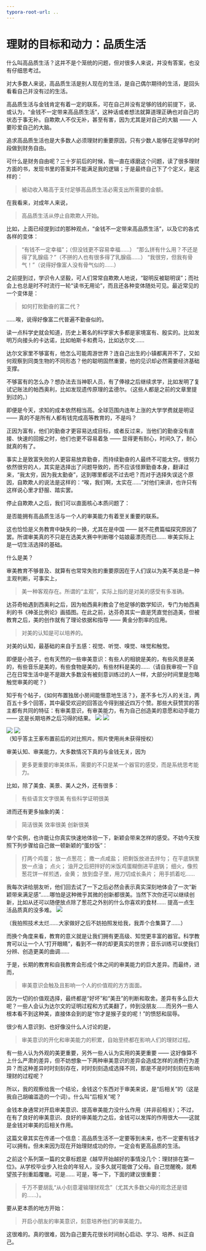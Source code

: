 ```yaml
---
typora-root-url: ..
---
```


# 理财的目标和动力：品质生活

什么叫高品质生活？这并不是个笼统的问题，但对很多人来说，并没有答案，也没有仔细思考过。

对大多数人来说，高品质生活是别人现在的生活，是自己偶尔期待的生活，是回头看看自己并没有过的生活。

高品质生活与金钱肯定有着一定的联系，可在自己并没有足够的钱的前提下，说、或认为，“金钱不一定带来高品质生活”，这种话或者想法就算道理正确也对自己的状态于事无补。自欺欺人不仅无补，甚至有害，因为尤其是对自己的大脑 —— 人要珍爱自己的大脑。

追求高品质生活也是大多数人必须理财的重要原因，只有少数人能够在足够早的时段做到财务自由。

可什么是财务自由呢？三十岁前后的时候，我一直在琢磨这个问题，读了很多理财方面的书，发现书里的答案并不能满足我的逻辑；于是最终自己下了个定义，是这样的：

> 被动收入略高于支付足够高品质生活必需支出所需要的金额。

在我看来，对成年人来说，

> 高品质生活从停止自欺欺人开始。

比如，上面已经提到过的那种观点，“金钱不一定带来高品质生活”，以及它的各式各样的变体：

> “有钱不一定幸福”；（但没钱更不容易幸福……）
> “那么拼有什么用？不还是得了乳腺癌？”（不拼的人也有很多得了乳腺癌……）
> “我很穷，但我有骨气！”（说得好像富人没有骨气似的……）

之前提到过，学识令人坚毅，可人们常常自欺欺人地说，“聪明反被聪明误”；而社会上也总是时不时流行一轮“读书无用论”，而且还各种变体随处可见。最近常见的一个变体是：

> 如何打败勤奋的富二代？

……唉，说得好像富二代普遍不勤奋似的。

读一点科学史就会知道，历史上著名的科学家大多都是家境富有、殷实的。比如发明万向接头的卡达诺，比如帕斯卡和费马，比如达尔文……

达尔文家里不够富有，他怎么可能周游世界？连自己出生的小镇都离开不了，又如何观察到同类生物的不同形态？他的聪明固然重要，他的见识却必然需要经济基础支撑。

不够富有的怎么办？想办法去当神职人员，有了俸禄之后继续求学，比如发明了复试记账法的帕西奥利，比如发现遗传原理的孟德尔。（这些人都是之前的文章里提到过的。）

即便是今天，求知的成本依然相当高。全球范围内连年上涨的大学学费就是明证 —— 真的不是所有人都有钱完成高等教育的，不是吗？

正因为富有，他们的勤奋才更容易达成目标，或者反过来，当他们的勤奋没有直接、快速的回报之时，他们也更不容易着急 —— 显得更有耐心，时间久了，耐心就真的有了。

事实上是致富失败的人更容易放弃勤奋，而持续勤奋的人最终不可能太穷。很努力依然很穷的人，其实是选择出了问题导致的，而不应该怪罪勤奋本身，翻译过来，“我太穷，因为我太勤奋”，这到哪里都说不过去吧？而对于选择失误这个原因，自欺欺人的说法是这样的：“唉，我们啊，太实在……”对他们来讲，也许只有这样说心里才舒服、踏实罢。



停止自欺欺人之后，我们可以直面核心本质问题了：

是否能拥有高品质生活与一个人的审美能力有着至关重要的联系。

这也恰恰是义务教育中缺失的一换，尤其在是中国 —— 就不花费篇幅探究原因了罢。所谓审美真的不只是在选美大赛中判断哪个姑娘最漂亮而已…… 审美实际上是一切生活选择的基础。

什么是美？

审美教育不够普及、就算有也常常失败的重要原因在于人们误以为美不美总是一种主观判断，可事实上，

> 美一种客观存在。所谓的“主观”，实际上指的是对美的感受有多准确。

达芬奇帕遇到西奥利之后，因为帕西奥利教会了他足够的数学知识，专门为帕西奥利的书《神圣比例论》画插图。在此之前，达芬奇其实一直是凭直觉创造美，但被教育之后，美的创作就有了理论依据和指导 —— 黄金分割率的应用。

> 对美的认知是可以培养的。

对美的认知，最基础的来自于五感：视觉、听觉、嗅觉、味觉和触觉。

即便是小孩子，也有天然的一些审美意识：有些人的相貌是美的，有些风景是美的，有些音乐是美的，有些食物是美的，有些材料是美的……（请自我审视一下自己在日常生活中是不是跟大多数没有被刻意训练过的人一样，大部分时间里是忽略触觉审美的呢？）

知乎有个帖子，《如何布置独居小房间能惬意地生活？》，差不多七万人的关注，两百五十多个回答，其中最受欢迎的回答迄今得到接近四万个赞。那些大获赞赏的答主都有共同的特征：有审美意识，有审美能力，有为自己创造美的意愿和动手能力 —— 这是长期培养之后习得的结果。
![](/images/xiaolai/room1.jpg)
![](/images/xiaolai/room2.jpg)

![](/images/xiaolai/room3.jpg)
![](/images/xiaolai/room4.jpg)  
（知乎答主王豖布置前后的对比照片。照片使用尚未获得授权）

审美认知、审美能力，大多数情况下真的与金钱无关，因为

> 更多更重要的审美体系，需要的不只是某一个器官的感受，而是系统思考能力。

比如，除了美食、美景、美人之外，还有很多：

> 有些语言文字很美
> 有些科学证明很美

进而还有更多抽象的美：

> 简洁很美
> 效率很美
> 创新很美

举个实例，也许能让你真实快速地体验一下，新颖会带来怎样的感受。不妨今天按照下列步骤给自己做一顿新颖的“蛋炒饭”：

> 打两个鸡蛋；
> 放一点葱花；
> 撒一点咸盐；
> 把剩饭放进去拌匀；
> 在平底锅里放一点油；
> 点火；
> 油开之后把拌好的米饭鸡蛋糊倒进平底锅；
> 细火，像煎葱花饼一样煎透，金黄；
> 放到盘子里，用刀切成长条片；
> 用手抓着吃……

我每次讲给朋友听，他们回去试了一下之后必然会表示真实深刻地体会了一次“新颖带来满足感”……哪怕是这种微乎其微的创新都很美。当然下次你还可以继续创新，比如从还可以随便放点除了葱花之外别的什么你喜欢的食材…… 提高一点生活品质真的没多难。
![](/images/xiaolai/food.jpg)

（我拍照技术太烂……大家做好之后不妨拍照发给我，我弄个合集算了……）

而换个角度来看，教育的意义就是让我们拥有更高级、知觉更丰富的器官。科学教育可以让一个人“打开眼睛”，看到不一样的却更真实的世界；音乐训练可以使我们分辨、创造更美的曲调……

于是，长期的教育和自我教育会形成个体之间的审美能力的巨大差异。而最终，进而，

> 审美意识会触及且影响一个人的价值观的方方面面。

因为一切的价值观选择，最终都是“好坏”和“美丑”的判断和取舍。差异有多么巨大呢？一些人会认为达尔文的证明过程和方式美翻了，帅到没朋友……而另外一些人根本看不到这种美，直接体会到的是“你才是猴子变的呢！”的愤怒和屈辱。

很少有人意识到、也好像没什么人讨论的是，

> 审美意识的开化和审美能力的积累，自始至终都在影响人们的理财过程。

有一些人认为外观的美更重要，另外一些人认为实用的美更重要 —— 这好像算不上什么严肃的差异，但不妨想象一下两种审美意识的差异会造成怎样的消费行为差异？而这种差异时时刻刻存在，时时刻刻造成选择不同，那是不是时时刻刻在影响理财的过程呢？

所以，我的观察给我一个结论，金钱这个东西对于审美来说，是“后相关”的（这是我自己胡编滥造的一个词）。什么叫“后相关”呢？

金钱本身通常对开启审美意识、提高审美能力没什么作用（并非前相关）；不过，在有了良好的审美意识、良好的审美能力之后，金钱可以发挥的作用很大——这就是金钱对审美的后相关作用。

这篇文章其实在传递一个信息：高品质生活不一定要等到未来，也不一定要有钱才可以拥有。但未来因为现在开始理财成功的你，一定会有更高品质的生活。

之前这个系列第一篇的文章标题是《越早开始越好的事情没几个：理财排在第一位》。从学校毕业步入社会的年轻人，没多久就可能做了父母。自己觉醒晚，就希望孩子别重蹈覆辙。可是…… 可是，等一下，下面的建议很重要：

> 千万不要胡乱“从小刻意灌输理财观念”（尤其大多数父母的观念还是错的……）。

要从更本质的地方开始：

> 开启小朋友的审美意识，刻意培养他们的审美能力。

这很难的。真的很难，因为自己要先花很长时间耐心启动、学习、培养、纠正自己。